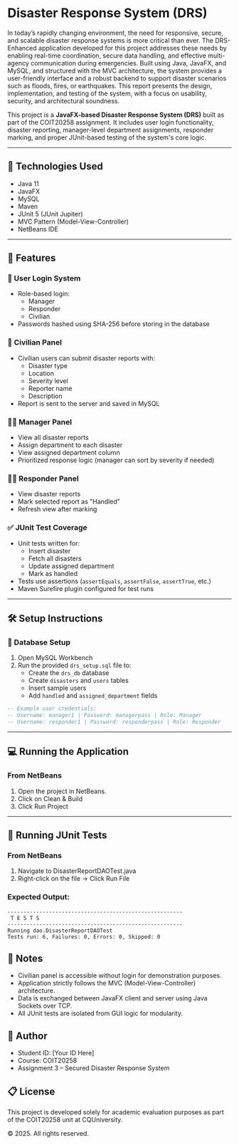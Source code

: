 # Disaster Response System (DRS)

In today’s rapidly changing environment, the need for responsive, secure, and scalable disaster response systems is more critical than ever. The DRS-Enhanced application developed for this project addresses these needs by enabling real-time coordination, secure data handling, and effective multi-agency communication during emergencies. Built using Java, JavaFX, and MySQL, and structured with the MVC architecture, the system provides a user-friendly interface and a robust backend to support disaster scenarios such as floods, fires, or earthquakes. This report presents the design, implementation, and testing of the system, with a focus on usability, security, and architectural soundness.


This project is a **JavaFX-based Disaster Response System (DRS)** built as part of the COIT20258 assignment. It includes user login functionality, disaster reporting, manager-level department assignments, responder marking, and proper JUnit-based testing of the system's core logic.

---

## 🔧 Technologies Used

- Java 11
- JavaFX
- MySQL
- Maven
- JUnit 5 (JUnit Jupiter)
- MVC Pattern (Model-View-Controller)
- NetBeans IDE

---

## 🚀 Features

### 🔐 User Login System
- Role-based login:
  - Manager
  - Responder
  - Civilian
- Passwords hashed using SHA-256 before storing in the database

### 🧑 Civilian Panel
- Civilian users can submit disaster reports with:
  - Disaster type
  - Location
  - Severity level
  - Reporter name
  - Description
- Report is sent to the server and saved in MySQL

### 🧑‍💼 Manager Panel
- View all disaster reports
- Assign department to each disaster
- View assigned department column
- Prioritized response logic (manager can sort by severity if needed)

### 👨‍🚒 Responder Panel
- View disaster reports
- Mark selected report as "Handled"
- Refresh view after marking

### ✅ JUnit Test Coverage
- Unit tests written for:
  - Insert disaster
  - Fetch all disasters
  - Update assigned department
  - Mark as handled
- Tests use assertions (`assertEquals`, `assertFalse`, `assertTrue`, etc.)
- Maven Surefire plugin configured for test runs

---




## 🛠️ Setup Instructions

### 📁 Database Setup

1. Open MySQL Workbench
2. Run the provided `drs_setup.sql` file to:
   - Create the `drs_db` database
   - Create `disasters` and `users` tables
   - Insert sample users
   - Add `handled` and `assigned_department` fields

```sql
-- Example user credentials:
-- Username: manager1 | Password: managerpass | Role: Manager
-- Username: responder1 | Password: responderpass | Role: Responder
```

---

## 💻 Running the Application

### From NetBeans

1. Open the project in NetBeans.
2. Click on Clean & Build
3. Click Run Project




---

## 🧪 Running JUnit Tests

### From NetBeans

1. Navigate to DisasterReportDAOTest.java
2. Right-click on the file → Click Run File

### Expected Output:
```
-------------------------------------------------------
 T E S T S
-------------------------------------------------------
Running dao.DisasterReportDAOTest
Tests run: 6, Failures: 0, Errors: 0, Skipped: 0
```


## 📌 Notes
- Civilian panel is accessible without login for demonstration purposes.
- Application strictly follows the MVC (Model-View-Controller) architecture.
- Data is exchanged between JavaFX client and server using Java Sockets over TCP.
- All JUnit tests are isolated from GUI logic for modularity.


## 📣 Author
- Student ID: [Your ID Here]
- Course: COIT20258
- Assignment 3 – Secured Disaster Response System


## 📋 License
This project is developed solely for academic evaluation purposes as part of the COIT20258 unit at CQUniversity.

© 2025. All rights reserved.
